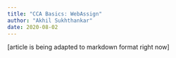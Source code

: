 ```yaml
---
title: "CCA Basics: WebAssign"
author: "Akhil Sukhthankar"
date: 2020-08-02
---
```


[article is being adapted to markdown format right now]